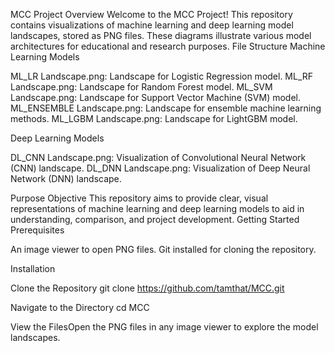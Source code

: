 MCC Project
Overview
Welcome to the MCC Project! This repository contains visualizations of machine learning and deep learning model landscapes, stored as PNG files. These diagrams illustrate various model architectures for educational and research purposes.
File Structure
Machine Learning Models

ML_LR Landscape.png: Landscape for Logistic Regression model.
ML_RF Landscape.png: Landscape for Random Forest model.
ML_SVM Landscape.png: Landscape for Support Vector Machine (SVM) model.
ML_ENSEMBLE Landscape.png: Landscape for ensemble machine learning methods.
ML_LGBM Landscape.png: Landscape for LightGBM model.

Deep Learning Models

DL_CNN Landscape.png: Visualization of Convolutional Neural Network (CNN) landscape.
DL_DNN Landscape.png: Visualization of Deep Neural Network (DNN) landscape.

Purpose
Objective
This repository aims to provide clear, visual representations of machine learning and deep learning models to aid in understanding, comparison, and project development.
Getting Started
Prerequisites

An image viewer to open PNG files.
Git installed for cloning the repository.

Installation

Clone the Repository  git clone https://github.com/tamthat/MCC.git


Navigate to the Directory  cd MCC


View the FilesOpen the PNG files in any image viewer to explore the model landscapes.
